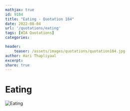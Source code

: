 ```yaml
---
mathjax: true
id: 9184
title: "Eating - Quotation 184"
date: 2022-08-04
url: '/quotations/eating'
tags: [WIA Quotations] 
categories: 

header:
    teaser: /assets/images/quotations/quotation184.jpg
author: Hari Thapliyaal 
excerpt:
share: true 
---
```


# Eating

![Eating](/assets/images/quotations/quotation184.jpg)
